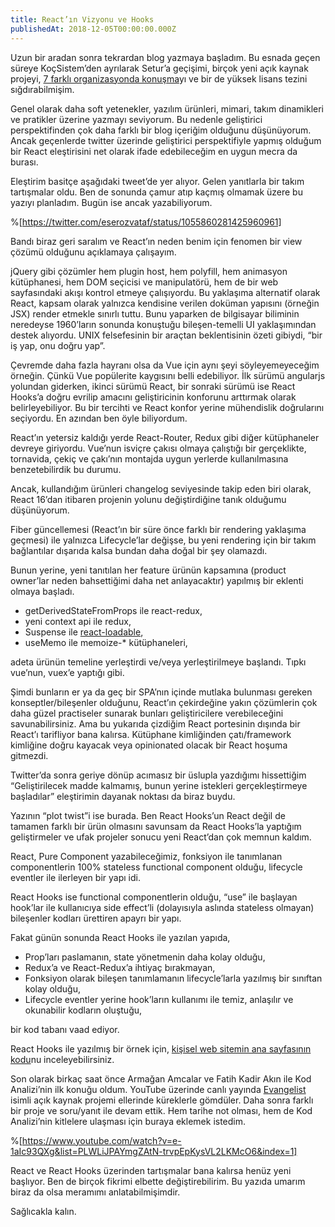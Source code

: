 ```yaml
---
title: React’ın Vizyonu ve Hooks
publishedAt: 2018-12-05T00:00:00.000Z
---
```


Uzun bir aradan sonra tekrardan blog yazmaya başladım. Bu esnada geçen süreye
KoçSistem’den ayrılarak Setur’a geçişimi, birçok yeni açık kaynak projeyi,
[7 farklı organizasyonda konuşma](../../../presentations/tr/README.md)yı ve bir
de yüksek lisans tezini sığdırabilmişim.

Genel olarak daha soft yetenekler, yazılım ürünleri, mimari, takım dinamikleri
ve pratikler üzerine yazmayı seviyorum. Bu nedenle geliştirici perspektifinden
çok daha farklı bir blog içeriğim olduğunu düşünüyorum. Ancak geçenlerde twitter
üzerinde geliştirici perspektifiyle yapmış olduğum bir React eleştirisini net
olarak ifade edebileceğim en uygun mecra da burası.

Eleştirim basitçe aşağıdaki tweet’de yer alıyor. Gelen yanıtlarla bir takım
tartışmalar oldu. Ben de sonunda çamur atıp kaçmış olmamak üzere bu yazıyı
planladım. Bugün ise ancak yazabiliyorum.

%[https://twitter.com/eserozvataf/status/1055860281425960961]

Bandı biraz geri saralım ve React’ın neden benim için fenomen bir view çözümü
olduğunu açıklamaya çalışayım.

jQuery gibi çözümler hem plugin host, hem polyfill, hem animasyon kütüphanesi,
hem DOM seçicisi ve manipulatörü, hem de bir web sayfasındaki akışı kontrol
etmeye çalışıyordu. Bu yaklaşıma alternatif olarak React, kapsam olarak yalnızca
kendisine verilen doküman yapısını (örneğin JSX) render etmekle sınırlı tuttu.
Bunu yaparken de bilgisayar biliminin neredeyse 1960’ların sonunda konuştuğu
bileşen-temelli UI yaklaşımından destek alıyordu. UNIX felsefesinin bir araçtan
beklentisinin özeti gibiydi, “bir iş yap, onu doğru yap”.

Çevremde daha fazla hayranı olsa da Vue için aynı şeyi söyleyemeyeceğim örneğin.
Çünkü Vue popülerite kaygısını belli edebiliyor. İlk sürümü angularjs yolundan
giderken, ikinci sürümü React, bir sonraki sürümü ise React Hooks’a doğru
evrilip amacını geliştiricinin konforunu arttırmak olarak belirleyebiliyor. Bu
bir tercihti ve React konfor yerine mühendislik doğrularını seçiyordu. En
azından ben öyle biliyordum.

React’ın yetersiz kaldığı yerde React-Router, Redux gibi diğer kütüphaneler
devreye giriyordu. Vue’nun isviçre çakısı olmaya çalıştığı bir gerçeklikte,
tornavida, çekiç ve çakı’nın montajda uygun yerlerde kullanılmasına
benzetebilirdik bu durumu.

Ancak, kullandığım ürünleri changelog seviyesinde takip eden biri olarak, React
16’dan itibaren projenin yolunu değiştirdiğine tanık olduğumu düşünüyorum.

Fiber güncellemesi (React’ın bir süre önce farklı bir rendering yaklaşıma
geçmesi) ile yalnızca Lifecycle’lar değişse, bu yeni rendering için bir takım
bağlantılar dışarıda kalsa bundan daha doğal bir şey olamazdı.

Bunun yerine, yeni tanıtılan her feature ürünün kapsamına (product owner’lar
neden bahsettiğimi daha net anlayacaktır) yapılmış bir eklenti olmaya başladı.

- getDerivedStateFromProps ile react-redux,
- yeni context api ile redux,
- Suspense ile [react-loadable](https://www.npmjs.com/package/react-loadable),
- useMemo ile memoize-\* kütüphaneleri,

adeta ürünün temeline yerleştirdi ve/veya yerleştirilmeye başlandı. Tıpkı
vue’nun, vuex’e yaptığı gibi.

Şimdi bunların er ya da geç bir SPA’nın içinde mutlaka bulunması gereken
konseptler/bileşenler olduğunu, React’ın çekirdeğine yakın çözümlerin çok daha
güzel practiseler sunarak bunları geliştiricilere verebileceğini
savunabilirsiniz. Ama bu yukarıda çizdiğim React portesinin dışında bir React’ı
tarifliyor bana kalırsa. Kütüphane kimliğinden çatı/framework kimliğine doğru
kayacak veya opinionated olacak bir React hoşuma gitmezdi.

Twitter’da sonra geriye dönüp acımasız bir üslupla yazdığımı hissettiğim
“Geliştirilecek madde kalmamış, bunun yerine istekleri gerçekleştirmeye
başladılar” eleştirimin dayanak noktası da biraz buydu.

Yazının “plot twist”i ise burada. Ben React Hooks’un React değil de tamamen
farklı bir ürün olmasını savunsam da React Hooks’la yaptığım geliştirmeler ve
ufak projeler sonucu yeni React’dan çok memnun kaldım.

React, Pure Component yazabileceğimiz, fonksiyon ile tanımlanan componentlerin
100% stateless functional component olduğu, lifecycle eventler ile ilerleyen bir
yapı idi.

React Hooks ise functional componentlerin olduğu, “use” ile başlayan hook’lar
ile kullanıcıya side effect’li (dolayısıyla aslında stateless olmayan)
bileşenler kodları ürettiren apayrı bir yapı.

Fakat günün sonunda React Hooks ile yazılan yapıda,

- Prop’ları paslamanın, state yönetmenin daha kolay olduğu,
- Redux’a ve React-Redux’a ihtiyaç bırakmayan,
- Fonksiyon olarak bileşen tanımlamanın lifecycle’larla yazılmış bir sınıftan
  kolay olduğu,
- Lifecycle eventler yerine hook’ların kullanımı ile temiz, anlaşılır ve
  okunabilir kodların oluştuğu,

bir kod tabanı vaad ediyor.

React Hooks ile yazılmış bir örnek için,
[kişisel web sitemin ana sayfasının kodu](https://github.com/eser/eser.ozvataf.com/blob/archived/old-site/src/app/pages/frontpage/index.tsx)nu
inceleyebilirsiniz.

Son olarak birkaç saat önce Armağan Amcalar ve Fatih Kadir Akın ile Kod
Analizi’nin ilk konuğu oldum. YouTube üzerinde canlı yayında
[Evangelist](https://github.com/eser/evangelist) isimli açık kaynak projemi
ellerinde küreklerle gömdüler. Daha sonra farklı bir proje ve soru/yanıt ile
devam ettik. Hem tarihe not olması, hem de Kod Analizi’nin kitlelere ulaşması
için buraya eklemek istedim.

%[https://www.youtube.com/watch?v=e-1aIc93QXg&list=PLWLiJPAYmgZAtN-trvpEpKysVL2LKMcO6&index=1]

React ve React Hooks üzerinden tartışmalar bana kalırsa henüz yeni başlıyor. Ben
de birçok fikrimi elbette değiştirebilirim. Bu yazıda umarım biraz da olsa
meramımı anlatabilmişimdir.

Sağlıcakla kalın.
